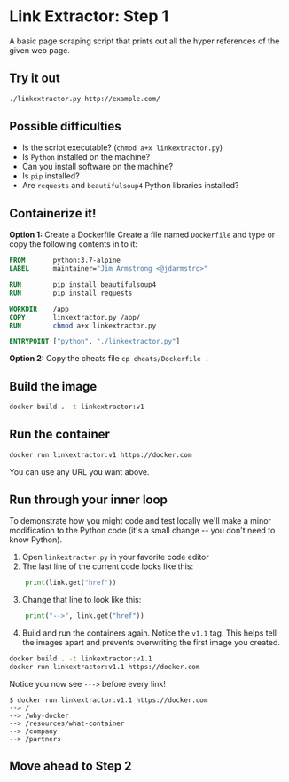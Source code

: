 # Link Extractor: Step 1

A basic page scraping script that prints out all the hyper references of the
given web page.

## Try it out

```bash
./linkextractor.py http://example.com/
```

## Possible difficulties

* Is the script executable? (`chmod a+x linkextractor.py`)
* Is `Python` installed on the machine?
* Can you install software on the machine?
* Is `pip` installed?
* Are `requests` and `beautifulsoup4` Python libraries installed?

## Containerize it!

**Option 1:** Create a Dockerfile
Create a file named `Dockerfile` and type or copy the following contents in to it:

```dockerfile
FROM       python:3.7-alpine
LABEL      maintainer="Jim Armstrong <@jdarmstro>"

RUN        pip install beautifulsoup4
RUN        pip install requests

WORKDIR    /app
COPY       linkextractor.py /app/
RUN        chmod a+x linkextractor.py

ENTRYPOINT ["python", "./linkextractor.py"]
```

**Option 2:** Copy the cheats file
`cp cheats/Dockerfile .`

## Build the image

```bash
docker build . -t linkextractor:v1
```

## Run the container

```bash
docker run linkextractor:v1 https://docker.com
```

You can use any URL you want above.

## Run through your inner loop

To demonstrate how you might code and test locally we'll make a minor
modification to the Python code (it's a small change -- you don't need to know
Python).

1. Open `linkextractor.py` in your favorite code editor
2. The last line of the current code looks like this:

```python
    print(link.get("href"))
```

3. Change that line to look like this:

```python
    print("-->", link.get("href"))
```

4. Build and run the containers again. Notice the `v1.1` tag. This helps tell
   the images apart and prevents overwriting the first image you created.

```bash
docker build . -t linkextractor:v1.1
docker run linkextractor:v1.1 https://docker.com
```

Notice you now see `--->` before every link!

```
$ docker run linkextractor:v1.1 https://docker.com
--> /
--> /why-docker
--> /resources/what-container
--> /company
--> /partners
```
## Move ahead to Step 2
